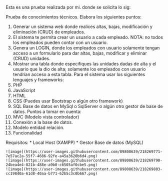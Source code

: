 Esta es una prueba realizada por mi. donde se solicita lo sig:

Prueba de conocimientos técnicos.
Elabora los siguientes puntos:
1. Generar un sistema web donde realices altas, bajas, modificación y eliminación (CRUD) de
empleados.
2. El sistema te permita crear un usuario a cada empleado. NOTA: no todos los empleados pueden
contar con un usuario.
3. Genera un LOGIN, donde los empleados con usuario solamente tengan acceso a un formulario
para dar altas, bajas, modificar y eliminar (CRUD) unidades.
4. Mostrar una tabla donde especifiques las unidades dadas de alta y el usuario que la dio de alta;
solamente los empleados con usuario tendrían acceso a esta tabla.
Para el sistema usar los siguientes lenguajes y frameworks:
1. PHP
2. JavaScript
3. HTML
4. CSS (Puedes usar Bootstrap o algún otro framework)
4. SQL
Base de datos en MySql o SqlServer o algún otro gestor de base de datos.
Puntos a tomar en cuenta:
1. MVC (Modelo vista controlador)
2. Conexión a la base de datos.
3. Modelo entidad relación.
4. Funcionalidad

Requisitos:
    * Local Host (XAMPP)
    * Gestor Base de datos (MySQL)
    
    ![image](https://user-images.githubusercontent.com/89808639/218269771-7e57ac2a-55f7-4686-92fe-a45a3620b6d4.png)
    ![image](https://user-images.githubusercontent.com/89808639/218269790-24bea4e4-821b-488e-a9b0-c6505af0cbe5.png)
    ![image](https://user-images.githubusercontent.com/89808639/218269803-cc19840a-61d8-40aa-b771-62b5c3c0b667.png)


    
